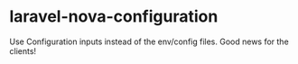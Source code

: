 # laravel-nova-configuration
Use Configuration inputs instead of the env/config files. Good news for the clients!

